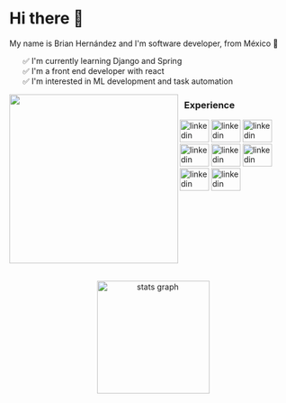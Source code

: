 
# Hi there 👋

<p>My name is Brian Hernández and I'm software developer, from México 🌮</p>

<ul>
    <li style="display: flex; align-items:center;">✅ I'm currently learning Django and Spring </li>
    <li style="display: flex; align-items:center;">✅ I'm a front end developer with react </li>
    <li style="display: flex; align-items:center;">✅ I'm interested in ML development and task automation</li>
</ul>

<img align="left" height="300" src="https://i.pinimg.com/originals/2b/20/bb/2b20bbb6f6f384d6a1e970d988b60047.gif"  />

<h3 align="left">&nbsp Experience </h3>

<div align="left">
    <img src="https://camo.githubusercontent.com/f7e49f943727fc24aba462c1e22d5acbb06d2899df546cae94ffa5339de41af0/68747470733a2f2f64657669636f6e2d776562736974652e76657263656c2e6170702f6170692f6d7973716c2f6f726967696e616c2e737667" width="52" height="40" alt="linkedin logo"  />
    <img src="https://camo.githubusercontent.com/f362d811f73c9680dd247e8b7a3d4e3634d5b6163f4b98025fcd88c033e36856/68747470733a2f2f64657669636f6e2d776562736974652e76657263656c2e6170702f6170692f737072696e672f6f726967696e616c2d776f72646d61726b2e737667" width="52" height="40" alt="linkedin logo"  />
    <img src="https://camo.githubusercontent.com/d6399e19b495cc0ab30d50b258fd7aae800c41f077b745555047455283f22871/68747470733a2f2f64657669636f6e2d776562736974652e76657263656c2e6170702f6170692f616d617a6f6e77656273657276696365732f6f726967696e616c2e737667" width="52" height="40" alt="linkedin logo"  />
    <img src="https://camo.githubusercontent.com/8f003542ca88dac236a4b266e67d0647fe3d08dbc6176795e5c946cd5c8d1e4b/68747470733a2f2f64657669636f6e2d776562736974652e76657263656c2e6170702f6170692f6a6176612f6f726967696e616c2d776f72646d61726b2e737667" width="52" height="40" alt="linkedin logo"  />
    <img src="https://camo.githubusercontent.com/b47ad5b9c993cbeaacf514eeb6997fe519c6a9de5f8597151dff504670bb56d1/68747470733a2f2f64657669636f6e2d776562736974652e76657263656c2e6170702f6170692f707974686f6e2f6f726967696e616c2e737667" width="52" height="40" alt="linkedin logo"  />
    <img src="https://camo.githubusercontent.com/6c48fc3e849d52f47e64a36d36a29ac9282d2a985df6f944be4b1ccb1a546a63/68747470733a2f2f64657669636f6e2d776562736974652e76657263656c2e6170702f6170692f72656163742f6f726967696e616c2e737667" width="52" height="40" alt="linkedin logo"  />
    <img src="https://camo.githubusercontent.com/e1812c6c6975191a4a8c6915c7178536d4bdf6b1618fe6f8153322d898dc1616/68747470733a2f2f64657669636f6e2d776562736974652e76657263656c2e6170702f6170692f7461696c77696e646373732f706c61696e2e737667" width="52" height="40" alt="linkedin logo"  />
    <img src="https://camo.githubusercontent.com/985e8bf9e218abc3211c23e1444ff9c81593492b316149a370f9341d187a822a/68747470733a2f2f64657669636f6e2d776562736974652e76657263656c2e6170702f6170692f747970657363726970742f6f726967696e616c2e737667" width="52" height="40" alt="linkedin logo"  />
</div>

###

<br clear="both">
<br clear="both">


<div align="center">
  <p> 
    &nbsp  <img src="https://github-readme-stats.vercel.app/api?username=Elvendetacos&hide_title=false&hide_rank=false&show_icons=true&include_all_commits=true&count_private=true&disable_animations=false&theme=vue-dark&locale=en&hide_border=false" height="200" alt="stats graph"  />
</div>

<br clear="both">


###

<br clear="both">

###